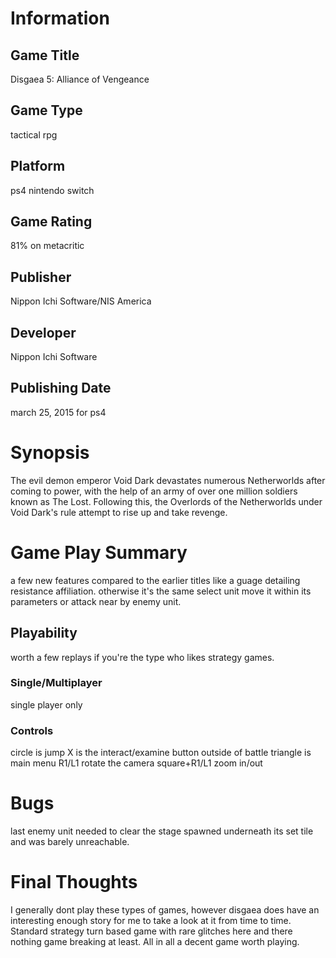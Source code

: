 # Information
## Game Title
Disgaea 5: Alliance of Vengeance
## Game Type
tactical rpg
## Platform
ps4 nintendo switch
## Game Rating
81% on metacritic
## Publisher
Nippon Ichi Software/NIS America 
## Developer
Nippon Ichi Software
## Publishing Date
march 25, 2015 for ps4
# Synopsis
The evil demon emperor Void Dark devastates numerous Netherworlds after coming to power, with the help of an army of over one million soldiers known as The Lost. Following this, the Overlords of the Netherworlds under Void Dark's rule attempt to rise up and take revenge.

# Game Play Summary
a few new features compared to the earlier titles like a guage detailing resistance affiliation. otherwise it's the same select unit move it within its parameters or attack near by enemy unit. 
## Playability
worth a few replays if you're the type who likes strategy games.
### Single/Multiplayer
single player only
### Controls
circle is jump
X is the interact/examine button outside of battle
triangle is main menu
R1/L1 rotate the camera
square+R1/L1 zoom in/out

# Bugs
last enemy unit needed to clear the stage spawned underneath its set tile and was barely unreachable.
# Final Thoughts
I generally dont play these types of games, however disgaea does have an interesting enough story for me to take a look at it from time to time. Standard strategy turn based game with rare glitches here and there nothing game breaking at least. All in all a decent game worth playing.
